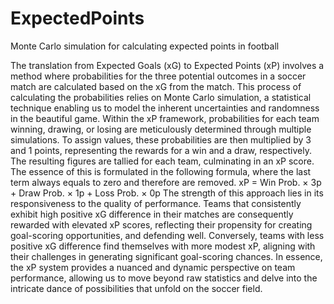 # ExpectedPoints
Monte Carlo simulation for calculating expected points in football

The translation from Expected Goals (xG) to Expected Points (xP) involves a method where probabilities for the three potential outcomes in a soccer match are calculated based on the xG from the match. This process of calculating the probabilities relies on Monte Carlo simulation, a statistical technique enabling us to model the inherent uncertainties and randomness in the beautiful game.
Within the xP framework, probabilities for each team winning, drawing, or losing are meticulously determined through multiple simulations. To assign values, these probabilities are then multiplied by 3 and 1 points, representing the rewards for a win and a draw, respectively. The resulting figures are tallied for each team, culminating in an xP score.
The essence of this is formulated in the following formula, where the last term always equals to zero and therefore are removed.
xP = Win Prob. × 3p + Draw Prob. × 1p + Loss Prob. × 0p
The strength of this approach lies in its responsiveness to the quality of performance. Teams that consistently exhibit high positive xG difference in their matches are consequently rewarded with elevated xP scores, reflecting their propensity for creating goal-scoring opportunities, and defending well. Conversely, teams with less positive xG difference find themselves with more modest xP, aligning with their challenges in generating significant goal-scoring chances.
In essence, the xP system provides a nuanced and dynamic perspective on team performance, allowing us to move beyond raw statistics and delve into the intricate dance of possibilities that unfold on the soccer field.
